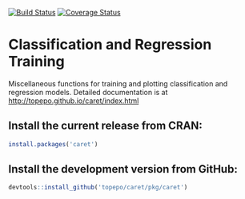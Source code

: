 [![Build Status](https://travis-ci.org/topepo/caret.png?topepo=master)](https://travis-ci.org/topepo/caret)
[![Coverage Status](https://coveralls.io/repos/topepo/caret/badge.svg)](https://coveralls.io/r/topepo/caret)

# Classification and Regression Training

Miscellaneous functions for training and plotting classification and regression models.  Detailed documentation is at http://topepo.github.io/caret/index.html

## Install the current release from CRAN:
```r
install.packages('caret')
```

## Install the development version from GitHub:
```r
devtools::install_github('topepo/caret/pkg/caret')
```
